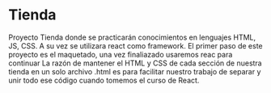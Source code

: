 # Tienda
Proyecto Tienda donde se practicarán conocimientos en lenguajes HTML, JS, CSS. A su vez se utilizara react como framework.
El primer paso de este proyecto es el maquetado, una vez finaliazado usaremos reac para continuar
La razón de mantener el HTML y CSS de cada sección de nuestra tienda en un solo archivo .html es para facilitar nuestro trabajo de separar y unir todo ese código cuando tomemos el curso de React.